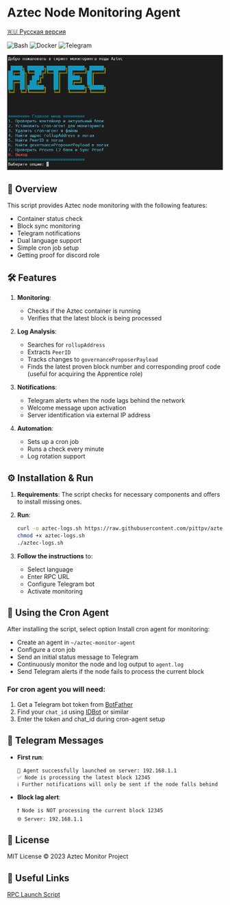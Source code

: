 # Aztec Node Monitoring Agent

[🇷🇺 Русская версия](https://github.com/pittpv/aztec-monitoring-script/blob/main/ru/ "Russian version of description")

![Bash](https://img.shields.io/badge/Bash-5.2-blue)
![Docker](https://img.shields.io/badge/Docker-20.10+-blue)
![Telegram](https://img.shields.io/badge/Telegram-API-blue)

![First Screen](https://raw.githubusercontent.com/pittpv/aztec-monitoring-script/main/other/img-ru-2025-05-25-05-45-23.png)

## 📌 Overview

This script provides Aztec node monitoring with the following features:

* Container status check
* Block sync monitoring
* Telegram notifications
* Dual language support
* Simple cron job setup
* Getting proof for discord role

## 🛠 Features

1. **Monitoring**:

   * Checks if the Aztec container is running
   * Verifies that the latest block is being processed

2. **Log Analysis**:

   * Searches for `rollupAddress`
   * Extracts `PeerID`
   * Tracks changes to `governanceProposerPayload`
   * Finds the latest proven block number and corresponding proof code (useful for acquiring the Apprentice role)

3. **Notifications**:

   * Telegram alerts when the node lags behind the network
   * Welcome message upon activation
   * Server identification via external IP address

4. **Automation**:

   * Sets up a cron job
   * Runs a check every minute
   * Log rotation support

## ⚙️ Installation & Run

1. **Requirements**:
   The script checks for necessary components and offers to install missing ones.

2. **Run**:

   ```bash
   curl -o aztec-logs.sh https://raw.githubusercontent.com/pittpv/aztec-monitoring-script/main/aztec-logs.sh  
   chmod +x aztec-logs.sh  
   ./aztec-logs.sh  
   ```

3. **Follow the instructions** to:

   * Select language
   * Enter RPC URL
   * Configure Telegram bot
   * Activate monitoring

## 🚀 Using the Cron Agent

After installing the script, select option Install cron agent for monitoring:

* Create an agent in `~/aztec-monitor-agent`
* Configure a cron job
* Send an initial status message to Telegram
* Continuously monitor the node and log output to `agent.log`
* Send Telegram alerts if the node fails to process the current block

### For cron agent you will need:

1. Get a Telegram bot token from [BotFather](https://t.me/BotFather)
2. Find your `chat_id` using [IDBot](https://t.me/myidbot) or similar
3. Enter the token and chat\_id during cron-agent setup

## 📝 Telegram Messages

* **First run**:

  ```
  🤖 Agent successfully launched on server: 192.168.1.1  
  ✅ Node is processing the latest block 12345  
  ℹ️ Further notifications will only be sent if the node falls behind  
  ```

* **Block lag alert**:

  ```
  ❗ Node is NOT processing the current block 12345  
  🌐 Server: 192.168.1.1  
  ```

## 📜 License

MIT License © 2023 Aztec Monitor Project

## 🔗 Useful Links 

[RPC Launch Script](https://github.com/pittpv/sepolia-auto-install "Run a Sepolia node for RPC access")
